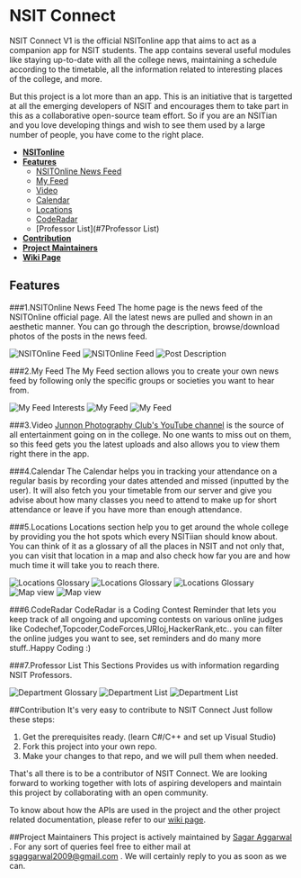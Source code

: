 # NSIT Connect
NSIT Connect V1 is the official NSITonline app that aims to act as a companion app for NSIT students. The app contains several useful modules like staying up-to-date with all the college news, maintaining a schedule according to the timetable, all the information related to interesting places of the college, and more.

But this project is a lot more than an app. This is an initiative that is targetted at all the emerging developers of NSIT and encourages them to take part in this as a collaborative open-source team effort. So if you are an NSITian and you love developing things and wish to see them used by a large number of people, you have come to the right place. 

+ **[NSITonline](http://www.nsitonline.in)**
+ **[Features](#features)**
  + [NSITOnline News Feed](#1nsitonline-news-feed)
  + [My Feed](#2my-feed)
  + [Video](#3video)
  + [Calendar](#4calendar)
  + [Locations](#5locations)
  + [CodeRadar](#6coderadar)
  + [Professor List](#7Professor List)
+ **[Contribution](#contribution)**
+ **[Project Maintainers](#project-maintainers)**
+ **[Wiki Page](https://github.com/Swati4star/NSIT-App-v2/wiki)**


## Features
###1.NSITOnline News Feed
The home page is the news feed of the NSITOnline official page. All the latest news are pulled and shown in an aesthetic manner. You can go through the description, browse/download photos of the posts in the news feed.

![NSITOnline Feed](/../master/screenshots/Home/1.png "NSITOnline Feed" )
![NSITOnline Feed](/../master/screenshots/Home/2.png "NSITOnline Feed")
![Post Description](/../master/screenshots/Home/3.png "Post Description")

###2.My Feed
The My Feed section allows you to create your own news feed by following only the specific groups or societies you want to hear from.

![My Feed Interests](/../master/screenshots/MyFeed/3.png "My Feed Interests")
![My Feed](/../master/screenshots/MyFeed/2.png "My Feed")
![My Feed](/../master/screenshots/MyFeed/1.png "My Feed")

###3.Video
[Junnon Photography Club's YouTube channel](https://www.youtube.com/channel/UCu445B5LTXzkNr5eft8wNHg) is the source of all entertainment going on in the college. No one wants to miss out on them, so this feed gets you the latest uploads and also allows you to view them right there in the app. 


###4.Calendar
The Calendar helps you in tracking your attendance on a regular basis by recording your dates attended and missed (inputted by the user). It will also fetch you your timetable from our server and give you advise about how many classes you need to attend to make up for short attendance or leave if you have more than enough attendance.


###5.Locations
Locations section help you to get around the whole college by providing you the hot spots which every NSITiian should know about. You can think of it as a glossary of all the places in NSIT and not only that, you can visit that location in a map and also check how far you are and how much time it will take you to reach there.

![Locations Glossary](/../master/screenshots/Locations/1.png "Locations Glossary")
![Locations Glossary](/../master/screenshots/Locations/2.png "Locations Glossary")
![Locations Glossary](/../master/screenshots/Locations/3.png "Locations Glossary")
![Map view](/../master/screenshots/Locations/4.png "Map view")
![Map view](/../master/screenshots/Locations/5.png "Map view")

###6.CodeRadar 
CodeRadar is a Coding Contest Reminder that lets you keep track of all ongoing and upcoming contests on various online judges like Codechef,Topcoder,CodeForces,URIoj,HackerRank,etc..  you can filter the online judges you want to see, set reminders and do many more stuff..Happy Coding :)

###7.Professor List 
This Sections Provides us with information regarding NSIT Professors.

![Department Glossary](/../master/screenshots/Professor/1.png "Locations Glossary")
![Department List](/../master/screenshots/Professor/2.png "Department List")
![Department List](/../master/screenshots/Professor/3.png "Department List")

##Contribution
It's very easy to contribute to NSIT Connect Just follow these steps:

1. Get the prerequisites ready. (learn C#/C++ and set up Visual Studio)
2. Fork this project into your own repo.
3. Make your changes to that repo, and we will pull them when needed.

That's all there is to be a contributor of NSIT Connect. We are looking forward to working together with lots of aspiring developers and maintain this project by collaborating with an open community.

To know about how the APIs are used in the project and the other project related documentation, please refer to our [wiki page](https://github.com/Swati4star/NSIT-App-v2/wiki).

##Project Maintainers
This project is actively maintained by [Sagar Aggarwal](https://github.com/sgaggarwal2009) . For any sort of queries feel free to either mail at sgaggarwal2009@gmail.com . We will certainly reply to you as soon as we can.
